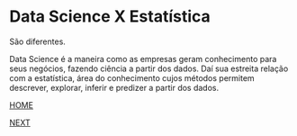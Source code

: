 # Data Science X Estatística

São diferentes.

Data Science é a maneira como as empresas geram conhecimento para seus negócios, fazendo ciência a partir dos dados. Daí sua estreita relação com a estatística, área do conhecimento cujos métodos permitem descrever, explorar, inferir e predizer a partir dos dados.

[HOME](/README.md)

[NEXT]()
